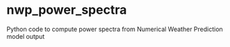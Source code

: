 # nwp_power_spectra
Python code to compute power spectra from Numerical Weather Prediction model output
